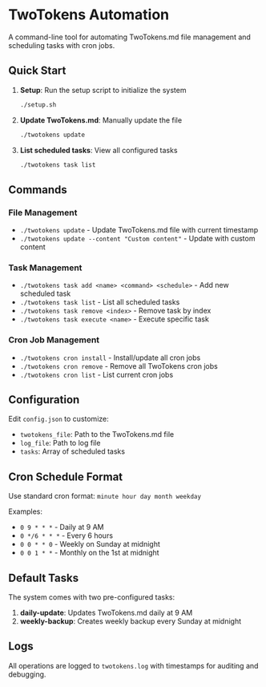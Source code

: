 # TwoTokens Automation

A command-line tool for automating TwoTokens.md file management and scheduling tasks with cron jobs.

## Quick Start

1. **Setup**: Run the setup script to initialize the system
   ```bash
   ./setup.sh
   ```

2. **Update TwoTokens.md**: Manually update the file
   ```bash
   ./twotokens update
   ```

3. **List scheduled tasks**: View all configured tasks
   ```bash
   ./twotokens task list
   ```

## Commands

### File Management
- `./twotokens update` - Update TwoTokens.md file with current timestamp
- `./twotokens update --content "Custom content"` - Update with custom content

### Task Management
- `./twotokens task add <name> <command> <schedule>` - Add new scheduled task
- `./twotokens task list` - List all scheduled tasks  
- `./twotokens task remove <index>` - Remove task by index
- `./twotokens task execute <name>` - Execute specific task

### Cron Job Management
- `./twotokens cron install` - Install/update all cron jobs
- `./twotokens cron remove` - Remove all TwoTokens cron jobs
- `./twotokens cron list` - List current cron jobs

## Configuration

Edit `config.json` to customize:
- `twotokens_file`: Path to the TwoTokens.md file
- `log_file`: Path to log file
- `tasks`: Array of scheduled tasks

## Cron Schedule Format

Use standard cron format: `minute hour day month weekday`

Examples:
- `0 9 * * *` - Daily at 9 AM
- `0 */6 * * *` - Every 6 hours  
- `0 0 * * 0` - Weekly on Sunday at midnight
- `0 0 1 * *` - Monthly on the 1st at midnight

## Default Tasks

The system comes with two pre-configured tasks:
1. **daily-update**: Updates TwoTokens.md daily at 9 AM
2. **weekly-backup**: Creates weekly backup every Sunday at midnight

## Logs

All operations are logged to `twotokens.log` with timestamps for auditing and debugging.